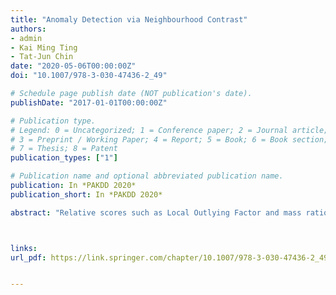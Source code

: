 ```yaml
---
title: "Anomaly Detection via Neighbourhood Contrast"
authors:
- admin
- Kai Ming Ting
- Tat-Jun Chin
date: "2020-05-06T00:00:00Z"
doi: "10.1007/978-3-030-47436-2_49"

# Schedule page publish date (NOT publication's date).
publishDate: "2017-01-01T00:00:00Z"

# Publication type.
# Legend: 0 = Uncategorized; 1 = Conference paper; 2 = Journal article;
# 3 = Preprint / Working Paper; 4 = Report; 5 = Book; 6 = Book section;
# 7 = Thesis; 8 = Patent
publication_types: ["1"]

# Publication name and optional abbreviated publication name.
publication: In *PAKDD 2020*
publication_short: In *PAKDD 2020*

abstract: "Relative scores such as Local Outlying Factor and mass ratio have been shown to be better scores than global scores in detecting anomalies. While this is true, our analysis reveals for the first time that these relative scores have a key shortcoming: anomalies have greatly different relative scores if they are located in different regions where the curvatures of the density surface are very different. As a result, the low-score anomalies could be ranked lower than some normal points. This revelation motivates (i) a new score called Neighbourhood Contrast (NC) which produces approximately the same high scores for all anomalies, regardless of varying curvatures of the density surface in different regions; and (ii) an anomaly detection method based on NC. Our experiments show that the proposed method which employs the new score significantly outperforms methods using the aforementioned relative scores on benchmark datasets."



links:
url_pdf: https://link.springer.com/chapter/10.1007/978-3-030-47436-2_49


---
```



